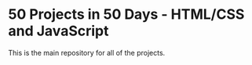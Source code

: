 # 50 Projects in 50 Days - HTML/CSS and JavaScript

This is the main repository for all of the projects.
